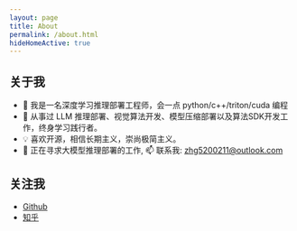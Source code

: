 ```yaml
---
layout: page
title: About
permalink: /about.html
hideHomeActive: true
---
```


## 关于我

- 🌱 我是一名深度学习推理部署工程师，会一点 python/c++/triton/cuda 编程
- 🔭 从事过 LLM 推理部署、视觉算法开发、模型压缩部署以及算法SDK开发工作，终身学习践行者。
- 💡 喜欢开源，相信长期主义，崇尚极简主义。
- 🤔 正在寻求大模型推理部署的工作, 📫 联系我: zhg5200211@outlook.com

## 关注我

- [Github](https://github.com/{{site.github}})
- [知乎](https://www.zhihu.com/people/{{site.zhihu}})